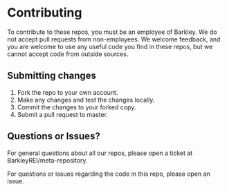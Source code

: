 # Contributing

To contribute to these repos, you must be an employee of Barkley. We do not accept pull requests from non-employees. We welcome feedback, and you are welcome to use any useful code you find in these repos, but we cannot accept code from outside sources.

## Submitting changes

1. Fork the repo to your own account.
2. Make any changes and test the changes locally.
3. Commit the changes to your forked copy.
4. Submit a pull request to master.

## Questions or Issues?

For general questions about all our repos, please open a ticket at BarkleyREI/meta-repository.

For questions or issues regarding the code in this repo, please open an issue.
